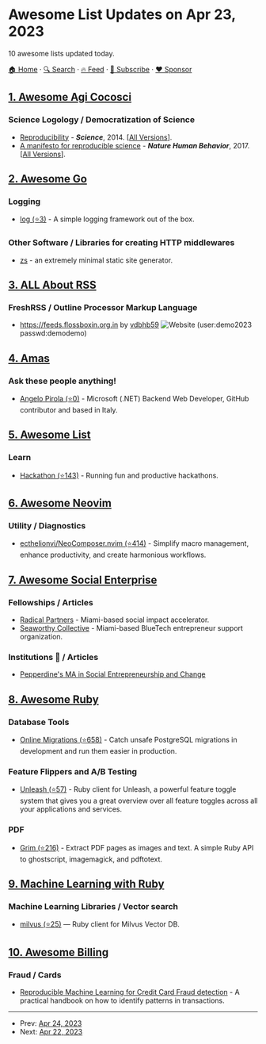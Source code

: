 # Awesome List Updates on Apr 23, 2023

10 awesome lists updated today.

[🏠 Home](/README.md) · [🔍 Search](https://www.trackawesomelist.com/search/) · [🔥 Feed](https://www.trackawesomelist.com/rss.xml) · [📮 Subscribe](https://trackawesomelist.us17.list-manage.com/subscribe?u=d2f0117aa829c83a63ec63c2f&id=36a103854c) · [❤️  Sponsor](https://github.com/sponsors/theowenyoung)



## [1. Awesome Agi Cocosci](/content/YuzheSHI/awesome-agi-cocosci/README.md)

### Science Logology / Democratization of Science

*   [Reproducibility](https://www.science.org/doi/full/10.1126/science.1250475) - ***Science***, 2014. \[[All Versions](https://scholar.google.com/scholar?cluster=676974831306442279\&hl=en\&as_sdt=0,10)].
*   [A manifesto for reproducible science](https://www.nature.com/articles/s41562-016-0021) - ***Nature Human Behavior***, 2017. \[[All Versions](https://scholar.google.com/scholar?cluster=9515807942859203900\&hl=en\&as_sdt=0,10)].

## [2. Awesome Go](/content/avelino/awesome-go/README.md)

### Logging

*   [log (⭐3)](https://github.com/no-src/log) - A simple logging framework out of the box.

### Other Software / Libraries for creating HTTP middlewares

*   [zs](https://git.mills.io/prologic/zs) - an extremely minimal static site generator.

## [3. ALL About RSS](/content/AboutRSS/ALL-about-RSS/README.md)

### FreshRSS / Outline Processor Markup Language

*   <https://feeds.flossboxin.org.in> by [vdbhb59](https://github.com/vdbhb59) ![Website](https://img.shields.io/website?down_color=Red\&down_message=Down\&style=plastic\&up_color=Green\&up_message=Up\&url=https%3A%2F%2Ffeeds.flossboxin.org.in) (user:demo2023 passwd:demodemo)

## [4. Amas](/content/sindresorhus/amas/README.md)

### Ask these people anything!

*   [Angelo Pirola (⭐0)](https://github.com/angelodotnet/ama) - Microsoft (.NET) Backend Web Developer, GitHub contributor and based in Italy.

## [5. Awesome List](/content/sindresorhus/awesome/README.md)

### Learn

*   [Hackathon (⭐143)](https://github.com/dribdat/awesome-hackathon#readme) - Running fun and productive hackathons.

## [6. Awesome Neovim](/content/rockerBOO/awesome-neovim/README.md)

### Utility / Diagnostics

*   [ecthelionvi/NeoComposer.nvim (⭐414)](https://github.com/ecthelionvi/NeoComposer.nvim) - Simplify macro management, enhance productivity, and create harmonious workflows.

## [7. Awesome Social Enterprise](/content/RayBB/awesome-social-enterprise/README.md)

### Fellowships / Articles

*   [Radical Partners](https://www.radical.partners) - Miami-based social impact accelerator.
*   [Seaworthy Collective](https://www.seaworthycollective.com) - Miami-based BlueTech entrepreneur support organization.

### Institutions 🏫 / Articles

*   [Pepperdine's MA in Social Entrepreneurship and Change](https://gsep.pepperdine.edu/masters-social-entrepreneurship-and-change/)

## [8. Awesome Ruby](/content/markets/awesome-ruby/README.md)

### Database Tools

*   [Online Migrations (⭐658)](https://github.com/fatkodima/online_migrations) - Catch unsafe PostgreSQL migrations in development and run them easier in production.

### Feature Flippers and A/B Testing

*   [Unleash (⭐57)](https://github.com/Unleash/unleash-client-ruby) - Ruby client for Unleash, a powerful feature toggle system that gives you a great overview over all feature toggles across all your applications and services.

### PDF

*   [Grim (⭐216)](https://github.com/jonmagic/grim) - Extract PDF pages as images and text. A simple Ruby API to ghostscript, imagemagick, and pdftotext.

## [9. Machine Learning with Ruby](/content/arbox/machine-learning-with-ruby/README.md)

### Machine Learning Libraries / Vector search

*   [milvus (⭐25)](https://github.com/andreibondarev/milvus) —
    Ruby client for Milvus Vector DB.

## [10. Awesome Billing](/content/kdeldycke/awesome-billing/README.md)

### Fraud / Cards

*   [Reproducible Machine Learning for Credit Card Fraud detection](https://fraud-detection-handbook.github.io/fraud-detection-handbook/) - A practical handbook on how to identify patterns in transactions.

---

- Prev: [Apr 24, 2023](/content/2023/04/24/README.md)
- Next: [Apr 22, 2023](/content/2023/04/22/README.md)